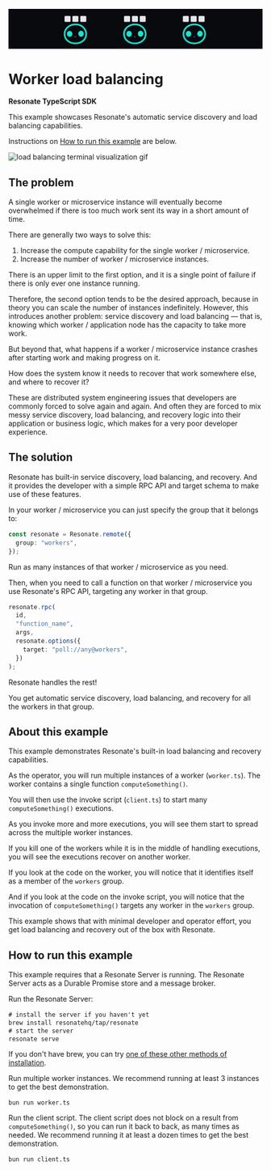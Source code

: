 ![echo load balancing banner](/assets/echo-load-balancing-banner.png)

# Worker load balancing

**Resonate TypeScript SDK**

This example showcases Resonate's automatic service discovery and load balancing capabilities.

Instructions on [How to run this example](#how-to-run-this-example) are below.

![load balancing terminal visualization gif](/assets/load-balancing-ts.gif)

## The problem

A single worker or microservice instance will eventually become overwhelmed if there is too much work sent its way in a short amount of time.

There are generally two ways to solve this:

1. Increase the compute capability for the single worker / microservice.
2. Increase the number of worker / microservice instances.

There is an upper limit to the first option, and it is a single point of failure if there is only ever one instance running.

Therefore, the second option tends to be the desired approach, because in theory you can scale the number of instances indefinitely. However, this introduces another problem: service discovery and load balancing — that is, knowing which worker / application node has the capacity to take more work.

But beyond that, what happens if a worker / microservice instance crashes after starting work and making progress on it.

How does the system know it needs to recover that work somewhere else, and where to recover it?

These are distributed system engineering issues that developers are commonly forced to solve again and again.
And often they are forced to mix messy service discovery, load balancing, and recovery logic into their application or business logic, which makes for a very poor developer experience.

## The solution

Resonate has built-in service discovery, load balancing, and recovery. And it provides the developer with a simple RPC API and target schema to make use of these features.

In your worker / microservice you can just specify the group that it belongs to:

```typescript
const resonate = Resonate.remote({
  group: "workers",
});
```

Run as many instances of that worker / microservice as you need.

Then, when you need to call a function on that worker / microservice you use Resonate's RPC API, targeting any worker in that group.

```typescript
resonate.rpc(
  id,
  "function_name",
  args,
  resonate.options({
    target: "poll://any@workers",
  })
);
```

Resonate handles the rest!

You get automatic service discovery, load balancing, and recovery for all the workers in that group.

## About this example

This example demonstrates Resonate's built-in load balancing and recovery capabilities.

As the operator, you will run multiple instances of a worker (`worker.ts`).
The worker contains a single function `computeSomething()`.

You will then use the invoke script (`client.ts`) to start many `computeSomething()` executions.

As you invoke more and more executions, you will see them start to spread across the multiple worker instances.

If you kill one of the workers while it is in the middle of handling executions, you will see the executions recover on another worker.

If you look at the code on the worker, you will notice that it identifies itself as a member of the `workers` group.

And if you look at the code on the invoke script, you will notice that the invocation of `computeSomething()` targets any worker in the `workers` group.

This example shows that with minimal developer and operator effort, you get load balancing and recovery out of the box with Resonate.

## How to run this example

This example requires that a Resonate Server is running.
The Resonate Server acts as a Durable Promise store and a message broker.

Run the Resonate Server:

```shell
# install the server if you haven't yet
brew install resonatehq/tap/resonate
# start the server
resonate serve
```

If you don't have brew, you can try [one of these other methods of installation](https://docs.resonatehq.io/operate/server-installation).

Run multiple worker instances.
We recommend running at least 3 instances to get the best demonstration.

```shell
bun run worker.ts
```

Run the client script.
The client script does not block on a result from `computeSomething()`, so you can run it back to back, as many times as needed.
We recommend running it at least a dozen times to get the best demonstration.

```shell
bun run client.ts
```
